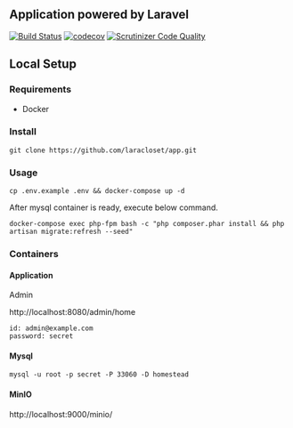 ## Application powered by Laravel

[![Build Status](https://travis-ci.org/laracloset/app.svg?branch=master)](https://travis-ci.org/laracloset/app)
[![codecov](https://codecov.io/gh/laracloset/app/branch/master/graph/badge.svg)](https://codecov.io/gh/laracloset/app)
[![Scrutinizer Code Quality](https://scrutinizer-ci.com/g/laracloset/app/badges/quality-score.png?b=master)](https://scrutinizer-ci.com/g/laracloset/app/?branch=master)

## Local Setup

### Requirements

- Docker

### Install

```shell
git clone https://github.com/laracloset/app.git
```

### Usage

```shell
cp .env.example .env && docker-compose up -d
```

After mysql container is ready, execute below command.

```shell
docker-compose exec php-fpm bash -c "php composer.phar install && php artisan migrate:refresh --seed"
``` 

### Containers

#### Application

Admin

http://localhost:8080/admin/home

```
id: admin@example.com
password: secret
```

#### Mysql

```shell
mysql -u root -p secret -P 33060 -D homestead
```

#### MinIO

http://localhost:9000/minio/

